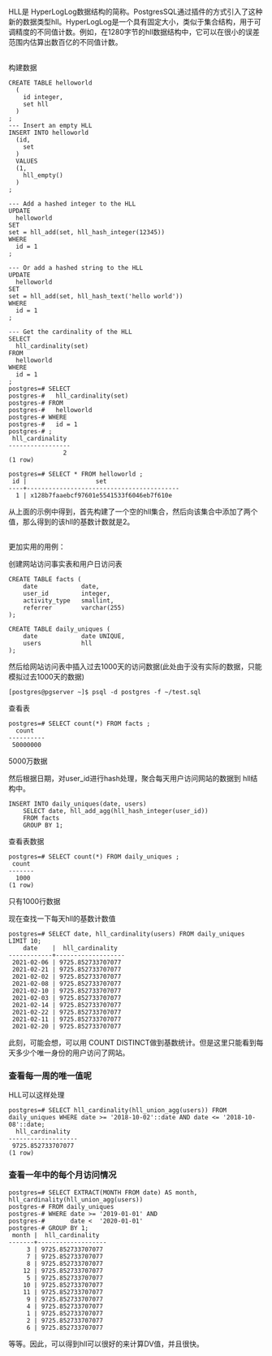 #
HLL是 HyperLogLog数据结构的简称。PostgresSQL通过插件的方式引入了这种新的数据类型hll。HyperLogLog是一个具有固定大小，类似于集合结构，用于可调精度的不同值计数。例如，在1280字节的hll数据结构中，它可以在很小的误差范围内估算出数百亿的不同值计数。

##

构建数据
```psql
CREATE TABLE helloworld
  (
    id integer,
    set hll
  )
;
--- Insert an empty HLL
INSERT INTO helloworld
  (id,
    set
  )
  VALUES
  (1,
    hll_empty()
  )
;

--- Add a hashed integer to the HLL
UPDATE
  helloworld
SET
set = hll_add(set, hll_hash_integer(12345))
WHERE
  id = 1
;

--- Or add a hashed string to the HLL
UPDATE
  helloworld
SET
set = hll_add(set, hll_hash_text('hello world'))
WHERE
  id = 1
;

--- Get the cardinality of the HLL
SELECT
  hll_cardinality(set)
FROM
  helloworld
WHERE
  id = 1
;
postgres=# SELECT
postgres-#   hll_cardinality(set)
postgres-# FROM
postgres-#   helloworld
postgres-# WHERE
postgres-#   id = 1
postgres-# ;
 hll_cardinality 
-----------------
               2
(1 row)

postgres=# SELECT * FROM helloworld ;
 id |                   set                    
----+------------------------------------------
  1 | x128b7faaebcf97601e5541533f6046eb7f610e
```
从上面的示例中得到，首先构建了一个空的hll集合，然后向该集合中添加了两个值，那么得到的该hll的基数计数就是2。

##

更加实用的用例：

创建网站访问事实表和用户日访问表
```psql
CREATE TABLE facts (
    date            date,
    user_id         integer,
    activity_type   smallint,
    referrer        varchar(255)
);

CREATE TABLE daily_uniques (
    date            date UNIQUE,
    users           hll
);
```
然后给网站访问表中插入过去1000天的访问数据(此处由于没有实际的数据，只能模拟过去1000天的数据)
```psql
[postgres@pgserver ~]$ psql -d postgres -f ~/test.sql
```
查看表
```psql
postgres=# SELECT count(*) FROM facts ;
  count   
----------
 50000000
```
5000万数据

然后根据日期，对user_id进行hash处理，聚合每天用户访问网站的数据到 hll结构中。
```psql
INSERT INTO daily_uniques(date, users)
    SELECT date, hll_add_agg(hll_hash_integer(user_id))
    FROM facts
    GROUP BY 1;
```
查看表数据
```psql
postgres=# SELECT count(*) FROM daily_uniques ;
 count 
-------
  1000
(1 row)
```
只有1000行数据

现在查找一下每天hll的基数计数值
```psql
postgres=# SELECT date, hll_cardinality(users) FROM daily_uniques LIMIT 10;
    date    |  hll_cardinality  
------------+-------------------
 2021-02-06 | 9725.852733707077
 2021-02-21 | 9725.852733707077
 2021-02-02 | 9725.852733707077
 2021-02-08 | 9725.852733707077
 2021-02-10 | 9725.852733707077
 2021-02-03 | 9725.852733707077
 2021-02-14 | 9725.852733707077
 2021-02-22 | 9725.852733707077
 2021-02-11 | 9725.852733707077
 2021-02-20 | 9725.852733707077
```
此刻，可能会想，可以用 COUNT DISTINCT做到基数统计。但是这里只能看到每天多少个唯一身份的用户访问了网站。

### 查看每一周的唯一值呢

HLL可以这样处理
```psql
postgres=# SELECT hll_cardinality(hll_union_agg(users)) FROM daily_uniques WHERE date >= '2018-10-02'::date AND date <= '2018-10-08'::date;
  hll_cardinality  
-------------------
 9725.852733707077
(1 row)
```
### 查看一年中的每个月访问情况
```psql
postgres=# SELECT EXTRACT(MONTH FROM date) AS month, hll_cardinality(hll_union_agg(users))
postgres-# FROM daily_uniques
postgres-# WHERE date >= '2019-01-01' AND
postgres-#       date <  '2020-01-01'
postgres-# GROUP BY 1;
 month |  hll_cardinality  
-------+-------------------
     3 | 9725.852733707077
     7 | 9725.852733707077
     8 | 9725.852733707077
    12 | 9725.852733707077
     5 | 9725.852733707077
    10 | 9725.852733707077
    11 | 9725.852733707077
     9 | 9725.852733707077
     4 | 9725.852733707077
     1 | 9725.852733707077
     2 | 9725.852733707077
     6 | 9725.852733707077
```
等等。因此，可以得到hll可以很好的来计算DV值，并且很快。

